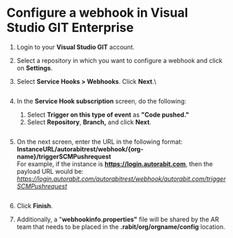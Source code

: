 # Configure a webhook in Visual Studio GIT Enterprise

1. Login to your **Visual Studio GIT** account.
2. Select a repository in which you want to configure a webhook and click on **Settings**.
3.  Select **Service Hooks > Webhooks**. Click **Next**.\


    <figure><img src="https://cdn.document360.io/8711f4e7-c040-4616-aac9-d947f87e4619/Images/Documentation/drexHowtoconfigureaWebhookinVisualStudioGITEnterprisecustom1.png" alt=""><figcaption></figcaption></figure>
4.  In the **Service Hook subscription** screen, do the following:

    1. Select **Trigger on this type of event** as **"Code pushed."**
    2. Select **Repository**, **Branch,** and click **Next**.



    <figure><img src="https://cdn.document360.io/8711f4e7-c040-4616-aac9-d947f87e4619/Images/Documentation/drexHowtoconfigureaWebhookinVisualStudioGITEnterprisecustom21.png" alt=""><figcaption></figcaption></figure>
5.  On the next screen, enter the URL in the following format: **InstanceURL/autorabitrest/webhook/{org-name}/triggerSCMPushrequest**\
    For example, if the instance is **https://login.autorabit.com**, then the payload URL would be:\
    _https://login.autorabit.com/autorabitrest/webhook/autorabit.com/triggerSCMPushrequest_

    <figure><img src="https://cdn.document360.io/8711f4e7-c040-4616-aac9-d947f87e4619/Images/Documentation/drexHowtoconfigureaWebhookinVisualStudioGITEnterprisecustom31.png" alt=""><figcaption></figcaption></figure>
6. Click **Finish**.
7. Additionally, a "**webhookinfo.properties"** file will be shared by the AR team that needs to be placed in the **.rabit/org/orgname/config** location.
